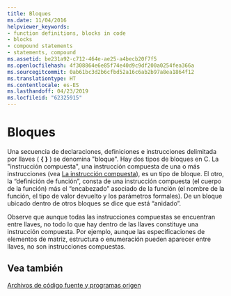 ```yaml
---
title: Bloques
ms.date: 11/04/2016
helpviewer_keywords:
- function definitions, blocks in code
- blocks
- compound statements
- statements, compound
ms.assetid: be231a92-c712-464e-ae25-a4becb20f7f5
ms.openlocfilehash: 4f308864e6e85f74e40d9c9df200a0254fea366a
ms.sourcegitcommit: 0ab61bc3d2b6cfbd52a16c6ab2b97a8ea1864f12
ms.translationtype: HT
ms.contentlocale: es-ES
ms.lasthandoff: 04/23/2019
ms.locfileid: "62325915"
---
```

# <a name="blocks"></a>Bloques

Una secuencia de declaraciones, definiciones e instrucciones delimitada por llaves ( **{ }** ) se denomina "bloque". Hay dos tipos de bloques en C. La "instrucción compuesta", una instrucción compuesta de una o más instrucciones (vea [La instrucción compuesta](../c-language/compound-statement-c.md)), es un tipo de bloque. El otro, la “definición de función”, consta de una instrucción compuesta (el cuerpo de la función) más el “encabezado” asociado de la función (el nombre de la función, el tipo de valor devuelto y los parámetros formales). De un bloque ubicado dentro de otros bloques se dice que está “anidado”.

Observe que aunque todas las instrucciones compuestas se encuentran entre llaves, no todo lo que hay dentro de las llaves constituye una instrucción compuesta. Por ejemplo, aunque las especificaciones de elementos de matriz, estructura o enumeración pueden aparecer entre llaves, no son instrucciones compuestas.

## <a name="see-also"></a>Vea también

[Archivos de código fuente y programas origen](../c-language/source-files-and-source-programs.md)
